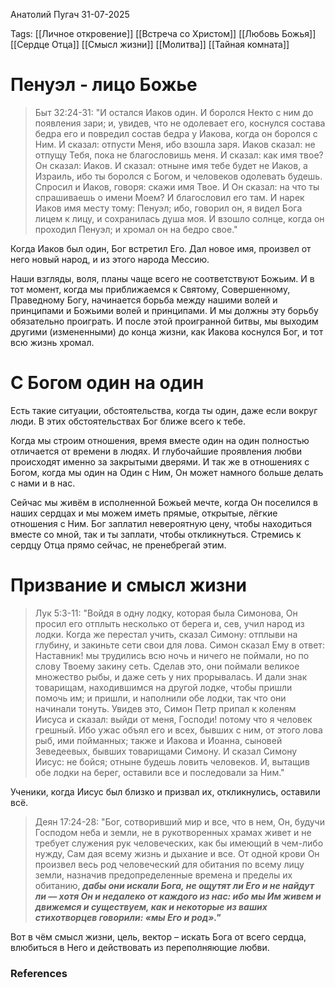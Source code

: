 Анатолий Пугач
31-07-2025

Tags:
[[Личное откровение]]
[[Встреча со Христом]]
[[Любовь Божья]]
[[Сердце Отца]]
[[Смысл жизни]]
[[Молитва]]
[[Тайная комната]]
# Пенуэл - лицо Божье
> Быт 32:24-31: 
 "И остался Иаков один. И боролся Некто с ним до появления зари; и, увидев, что не одолевает его, коснулся состава бедра его и повредил состав бедра у Иакова, когда он боролся с Ним. И сказал: отпусти Меня, ибо взошла заря. Иаков сказал: не отпущу Тебя, пока не благословишь меня. И сказал: как имя твое? Он сказал: Иаков. И сказал: отныне имя тебе будет не Иаков, а Израиль, ибо ты боролся с Богом, и человеков одолевать будешь. Спросил и Иаков, говоря: скажи имя Твое. И Он сказал: на что ты спрашиваешь о имени Моем? И благословил его там. И нарек Иаков имя месту тому: Пенуэл; ибо, говорил он, я видел Бога лицем к лицу, и сохранилась душа моя. И взошло солнце, когда он проходил Пенуэл; и хромал он на бедро свое."

Когда Иаков был один, Бог встретил Его. Дал новое имя, произвел от него новый народ, и из этого народа Мессию. 

Наши взгляды, воля, планы чаще всего не соответствуют Божьим. И в тот момент, когда мы приближаемся к Святому, Совершенному, Праведному Богу, начинается борьба между нашими волей и принципами и Божьими волей и принципами. И мы должны эту борьбу обязательно проиграть. 
И после этой проигранной битвы, мы выходим другими (измененными) до конца жизни, как Иакова коснулся Бог, и тот всю жизнь хромал.

# С Богом один на один
Есть такие ситуации, обстоятельства, когда ты один, даже если вокруг люди. В этих обстоятельствах Бог ближе всего к тебе.

Когда мы строим отношения, время вместе один на один полностью отличается от времени в людях. И глубочайшие проявления любви происходят именно за закрытыми дверями.
И так же в отношениях с Богом, когда мы один на Один с Ним, Он может намного больше делать с нами и в нас.

Сейчас мы живём в исполненной Божьей мечте, когда Он поселился в наших сердцах и мы можем иметь прямые, открытые, лёгкие отношения с Ним.
Бог заплатил невероятную цену, чтобы находиться вместе со мной, так и ты заплати, чтобы откликнуться. Стремись к сердцу Отца прямо сейчас, не пренебрегай этим.
# Призвание и смысл жизни
> Лук 5:3-11: 
 "Войдя в одну лодку, которая была Симонова, Он просил его отплыть несколько от берега и, сев, учил народ из лодки. Когда же перестал учить, сказал Симону: отплыви на глубину, и закиньте сети свои для лова. Симон сказал Ему в ответ: Наставник! мы трудились всю ночь и ничего не поймали, но по слову Твоему закину сеть. Сделав это, они поймали великое множество рыбы, и даже сеть у них прорывалась. И дали знак товарищам, находившимся на другой лодке, чтобы пришли помочь им; и пришли, и наполнили обе лодки, так что они начинали тонуть. Увидев это, Симон Петр припал к коленям Иисуса и сказал: выйди от меня, Господи! потому что я человек грешный. Ибо ужас объял его и всех, бывших с ним, от этого лова рыб, ими пойманных; также и Иакова и Иоанна, сыновей Зеведеевых, бывших товарищами Симону. И сказал Симону Иисус: не бойся; отныне будешь ловить человеков. И, вытащив обе лодки на берег, оставили все и последовали за Ним."

Ученики, когда Иисус был близко и призвал их, откликнулись, оставили всё.

> Деян 17:24-28: 
 "Бог, сотворивший мир и все, что в нем, Он, будучи Господом неба и земли, не в рукотворенных храмах живет и не требует служения рук человеческих, как бы имеющий в чем-либо нужду, Сам дая всему жизнь и дыхание и все. От одной крови Он произвел весь род человеческий для обитания по всему лицу земли, назначив предопределенные времена и пределы их обитанию, ***дабы они искали Бога, не ощутят ли Его и не найдут ли — хотя Он и недалеко от каждого из нас: ибо мы Им живем и движемся и существуем, как и некоторые из ваших стихотворцев говорили: «мы Его и род»."***

Вот в чём смысл жизни, цель, вектор – искать Бога от всего сердца, влюбиться в Него и действовать из переполняющие любви.
### References
